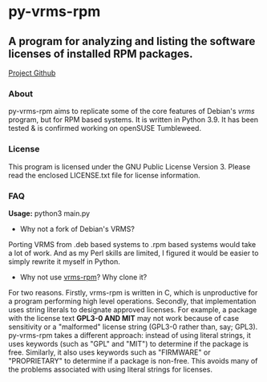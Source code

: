 # py-vrms-rpm
## A program for analyzing and listing the software licenses of installed RPM packages.
[Project Github](https://github.com/christianitus03/py-vrms-rpm)

### About
py-vrms-rpm aims to replicate some of the core features of Debian's _vrms_ program, but for RPM based systems.
It is written in Python 3.9. It has been tested & is confirmed working on openSUSE Tumbleweed.

### License
This program is licensed under the GNU Public License Version 3. 
Please read the enclosed LICENSE.txt file for license information.



### FAQ
**Usage:** python3 main.py

* Why not a fork of Debian's VRMS?

Porting VRMS from .deb based systems to .rpm based systems would take a lot of work. And as my Perl skills are
limited, I figured it would be easier to simply rewrite it myself in Python.

* Why not use [vrms-rpm](https://github.com/suve/vrms-rpm)? Why clone it?

For two reasons. Firstly, vrms-rpm is written in C, which is unproductive for a program performing high level operations.
Secondly, that implementation uses string literals to designate approved licenses. For example, a package with
the license text **GPL3-0 AND MIT** may not work because of case sensitivity or a "malformed" license string (GPL3-0 rather
than, say; GPL3). py-vrms-rpm takes a different approach: instead of using literal strings, it uses keywords (such as
"GPL" and "MIT") to determine if the package is free. Similarly, it also uses keywords such as "FIRMWARE" or "PROPRIETARY"
to determine if a package is non-free. This avoids many of the problems associated with using literal strings for
licenses.